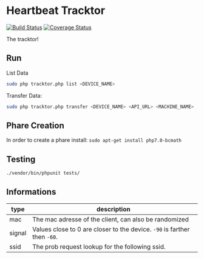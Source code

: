# Heartbeat Tracktor

[![Build Status](https://travis-ci.org/indielab/tracktor.svg?branch=master)](https://travis-ci.org/indielab/tracktor)
[![Coverage Status](https://coveralls.io/repos/github/indielab/tracktor/badge.svg?branch=master)](https://coveralls.io/github/indielab/tracktor?branch=master)

The tracktor!

## Run

List Data

```sh
sudo php tracktor.php list <DEVICE_NAME>
```

Transfer Data:

```sh
sudo php tracktor.php transfer <DEVICE_NAME> <API_URL> <MACHINE_NAME>
```

## Phare Creation

In order to create a phare install: `sudo apt-get install php7.0-bcmath`

## Testing

```sh
./vendor/bin/phpunit tests/
```

## Informations

|type|description
|----|-----------
|mac|The mac adresse of the client, can also be randomized
|signal|Values close to 0 are closer to the device. `-90` is farther then `-60`.
|ssid|The prob request lookup for the following ssid.